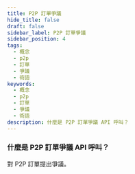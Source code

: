 ```yaml
---
title: P2P 訂單爭議
hide_title: false
draft: false
sidebar_label: P2P 訂單爭議
sidebar_position: 4
tags:
  - 概念
  - p2p
  - 訂單
  - 爭議
  - 術語
keywords:
  - 概念
  - p2p
  - 訂單
  - 爭議
  - 術語
description: 什麼是 P2P 訂單爭議 API 呼叫？
---
```


### 什麼是 P2P 訂單爭議 API 呼叫？

對 P2P 訂單提出爭議。
